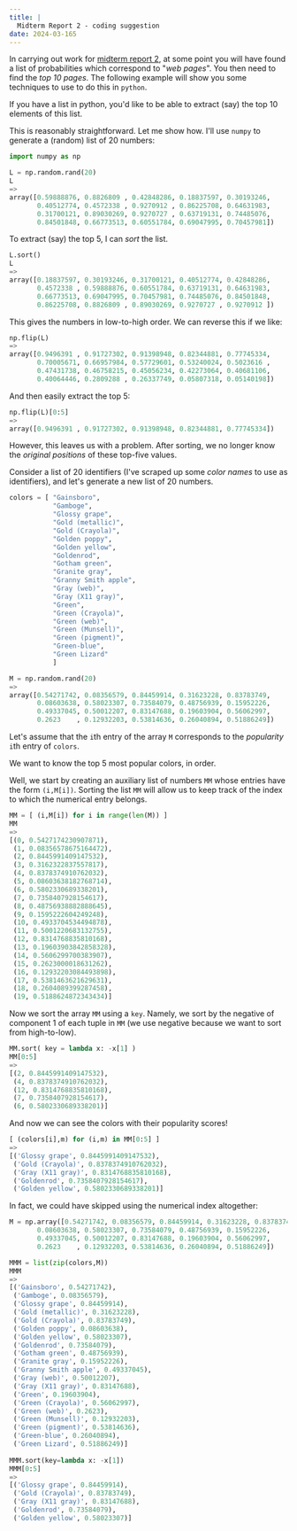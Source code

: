 ```yaml
---
title: |
  Midterm Report 2 - coding suggestion
date: 2024-03-165
---
```


In carrying out work for [midterm report 2](MidRep2--2024-03-15.html), at some point you will
have found a list of probabilities which correspond to "*web pages*". You then need to find the *top 10 pages*. The following example will show you some techniques to use to do this in `python`.

If you have a list in python, you'd like to be able to extract (say)
the top 10 elements of this list.

This is reasonably straightforward. Let me show how.
I'll use `numpy` to generate a (random) list of 20 numbers:

``` python
import numpy as np

L = np.random.rand(20)
L
=>
array([0.59888876, 0.8826809 , 0.42848286, 0.18837597, 0.30193246,
       0.40512774, 0.4572338 , 0.9270912 , 0.86225708, 0.64631983,
       0.31700121, 0.89030269, 0.9270727 , 0.63719131, 0.74485076,
       0.84501848, 0.66773513, 0.60551784, 0.69047995, 0.70457981])
```

To extract (say) the top 5, I can *sort* the list.

``` python
L.sort()
L
=>
array([0.18837597, 0.30193246, 0.31700121, 0.40512774, 0.42848286,
       0.4572338 , 0.59888876, 0.60551784, 0.63719131, 0.64631983,
       0.66773513, 0.69047995, 0.70457981, 0.74485076, 0.84501848,
       0.86225708, 0.8826809 , 0.89030269, 0.9270727 , 0.9270912 ])
```

This gives the numbers in low-to-high order. We can reverse this if we like:

``` python
np.flip(L)
=>
array([0.9496391 , 0.91727302, 0.91398948, 0.82344881, 0.77745334,
       0.70005671, 0.66957984, 0.57729601, 0.53240024, 0.5023616 ,
       0.47431738, 0.46758215, 0.45056234, 0.42273064, 0.40681106,
       0.40064446, 0.2809288 , 0.26337749, 0.05807318, 0.05140198])
```

And then easily extract the top 5:

```python
np.flip(L)[0:5]
=>
array([0.9496391 , 0.91727302, 0.91398948, 0.82344881, 0.77745334])
```

However, this leaves us with a problem. After sorting, we no longer
know the *original positions* of these top-five values.

Consider a list of 20 identifiers (I've scraped up some *color names* to use as identifiers),
and let's generate a new list of 20 numbers.


``` python
colors = [ "Gainsboro",
           "Gamboge",
           "Glossy grape",
           "Gold (metallic)",
           "Gold (Crayola)",
           "Golden poppy",
           "Golden yellow",
           "Goldenrod",
           "Gotham green",
           "Granite gray",
           "Granny Smith apple",
           "Gray (web)",
           "Gray (X11 gray)",
           "Green",
           "Green (Crayola)",
           "Green (web)",
           "Green (Munsell)",
           "Green (pigment)",
           "Green-blue",
           "Green Lizard"
           ]

M = np.random.rand(20)
=>
array([0.54271742, 0.08356579, 0.84459914, 0.31623228, 0.83783749,
       0.08603638, 0.58023307, 0.73584079, 0.48756939, 0.15952226,
       0.49337045, 0.50012207, 0.83147688, 0.19603904, 0.56062997,
       0.2623    , 0.12932203, 0.53814636, 0.26040894, 0.51886249])
```

Let's assume that the `i`th entry of the array `M` corresponds to the
*popularity* `i`th entry of `colors`.

We want to know the top 5 most popular colors, in order. 

Well, we start by creating an auxiliary list of numbers `MM` whose
entries have the form `(i,M[i])`. Sorting the list `MM` will allow us
to keep track of the index to which the numerical entry belongs.

``` python
MM = [ (i,M[i]) for i in range(len(M)) ]
MM
=>
[(0, 0.5427174230907871),
 (1, 0.08356578675164472),
 (2, 0.8445991409147532),
 (3, 0.3162322837557817),
 (4, 0.8378374910762032),
 (5, 0.08603638182768714),
 (6, 0.5802330689338201),
 (7, 0.7358407928154617),
 (8, 0.48756938882888645),
 (9, 0.1595222604249248),
 (10, 0.4933704534494878),
 (11, 0.5001220683132755),
 (12, 0.8314768835810168),
 (13, 0.19603903842858328),
 (14, 0.5606299700383907),
 (15, 0.2623000018631262),
 (16, 0.12932203084493898),
 (17, 0.5381463621629631),
 (18, 0.2604089399287458),
 (19, 0.5188624872343434)]
 ```
 
 Now we sort the array `MM` using a `key`. Namely, we sort by the
 negative of component 1 of each tuple in `MM` (we use negative
 because we want to sort from high-to-low).
 
 ``` python
 MM.sort( key = lambda x: -x[1] )
 MM[0:5]
 =>
 [(2, 0.8445991409147532),
  (4, 0.8378374910762032),
  (12, 0.8314768835810168),
  (7, 0.7358407928154617),
  (6, 0.5802330689338201)]
 ```

And now we can see the colors with their popularity scores!

``` python
[ (colors[i],m) for (i,m) in MM[0:5] ]
=>
[('Glossy grape', 0.8445991409147532),
 ('Gold (Crayola)', 0.8378374910762032),
 ('Gray (X11 gray)', 0.8314768835810168),
 ('Goldenrod', 0.7358407928154617),
 ('Golden yellow', 0.5802330689338201)]
```

In fact, we could have skipped using the numerical index altogether:

``` python
M = np.array([0.54271742, 0.08356579, 0.84459914, 0.31623228, 0.83783749,
       0.08603638, 0.58023307, 0.73584079, 0.48756939, 0.15952226,
       0.49337045, 0.50012207, 0.83147688, 0.19603904, 0.56062997,
       0.2623    , 0.12932203, 0.53814636, 0.26040894, 0.51886249])

MMM = list(zip(colors,M))
MMM
=>
[('Gainsboro', 0.54271742),
 ('Gamboge', 0.08356579),
 ('Glossy grape', 0.84459914),
 ('Gold (metallic)', 0.31623228),
 ('Gold (Crayola)', 0.83783749),
 ('Golden poppy', 0.08603638),
 ('Golden yellow', 0.58023307),
 ('Goldenrod', 0.73584079),
 ('Gotham green', 0.48756939),
 ('Granite gray', 0.15952226),
 ('Granny Smith apple', 0.49337045),
 ('Gray (web)', 0.50012207),
 ('Gray (X11 gray)', 0.83147688),
 ('Green', 0.19603904),
 ('Green (Crayola)', 0.56062997),
 ('Green (web)', 0.2623),
 ('Green (Munsell)', 0.12932203),
 ('Green (pigment)', 0.53814636),
 ('Green-blue', 0.26040894),
 ('Green Lizard', 0.51886249)]
 
MMM.sort(key=lambda x: -x[1])
MMM[0:5]
=>
[('Glossy grape', 0.84459914),
 ('Gold (Crayola)', 0.83783749),
 ('Gray (X11 gray)', 0.83147688),
 ('Goldenrod', 0.73584079),
 ('Golden yellow', 0.58023307)]
```

